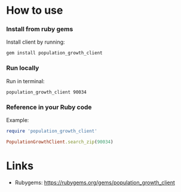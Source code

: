 # How to use
### Install from ruby gems
Install client by running:

    gem install population_growth_client
    
### Run locally
Run in terminal:

    population_growth_client 90034
    
### Reference in your Ruby code
Example:
```ruby
require 'population_growth_client'

PopulationGrowthClient.search_zip(90034)
```
# Links
- Rubygems: https://rubygems.org/gems/population_growth_client